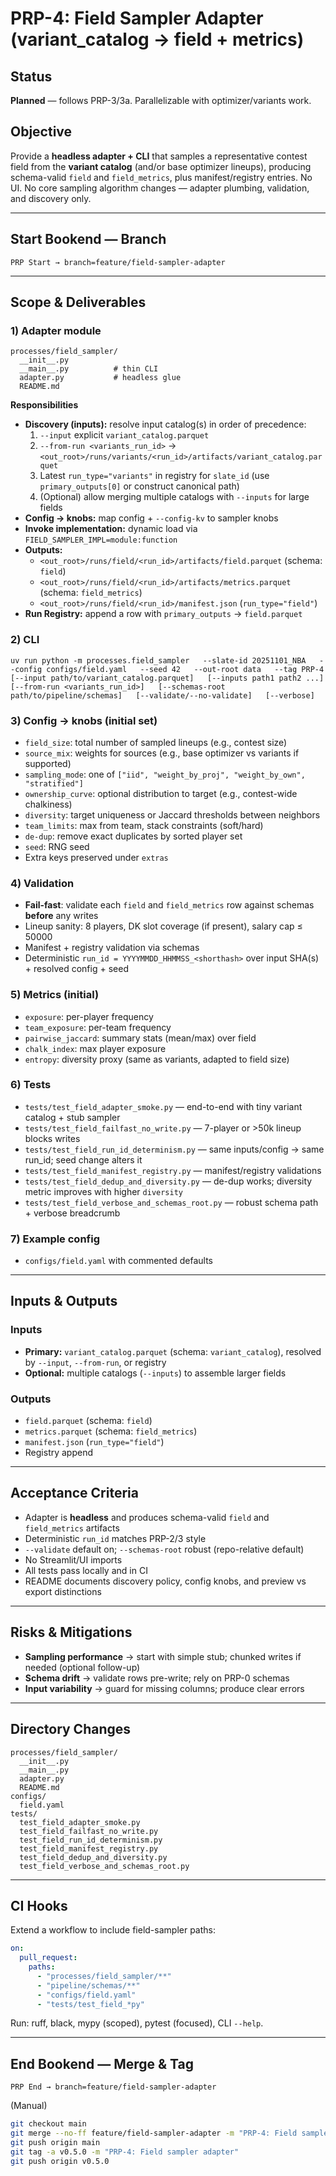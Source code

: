 # PRP-4: Field Sampler Adapter (variant_catalog → field + metrics)

## Status
**Planned** — follows PRP-3/3a. Parallelizable with optimizer/variants work.

## Objective
Provide a **headless adapter + CLI** that samples a representative contest field from the **variant catalog** (and/or base optimizer lineups), producing schema-valid `field` and `field_metrics`, plus manifest/registry entries. No UI. No core sampling algorithm changes — adapter plumbing, validation, and discovery only.

---

## Start Bookend — Branch
```
PRP Start → branch=feature/field-sampler-adapter
```

---

## Scope & Deliverables

### 1) Adapter module
```
processes/field_sampler/
  __init__.py
  __main__.py          # thin CLI
  adapter.py           # headless glue
  README.md
```
**Responsibilities**
- **Discovery (inputs):** resolve input catalog(s) in order of precedence:
  1) `--input` explicit `variant_catalog.parquet`
  2) `--from-run <variants_run_id>` → `<out_root>/runs/variants/<run_id>/artifacts/variant_catalog.parquet`
  3) Latest `run_type="variants"` in registry for `slate_id` (use `primary_outputs[0]` or construct canonical path)
  4) (Optional) allow merging multiple catalogs with `--inputs` for large fields
- **Config → knobs:** map config + `--config-kv` to sampler knobs
- **Invoke implementation:** dynamic load via `FIELD_SAMPLER_IMPL=module:function`
- **Outputs:**
  - `<out_root>/runs/field/<run_id>/artifacts/field.parquet` (schema: `field`)
  - `<out_root>/runs/field/<run_id>/artifacts/metrics.parquet` (schema: `field_metrics`)
  - `<out_root>/runs/field/<run_id>/manifest.json` (`run_type="field"`)
- **Run Registry:** append a row with `primary_outputs` → `field.parquet`

### 2) CLI
```
uv run python -m processes.field_sampler   --slate-id 20251101_NBA   --config configs/field.yaml   --seed 42   --out-root data   --tag PRP-4   [--input path/to/variant_catalog.parquet]   [--inputs path1 path2 ...]   [--from-run <variants_run_id>]   [--schemas-root path/to/pipeline/schemas]   [--validate/--no-validate]   [--verbose]
```

### 3) Config → knobs (initial set)
- `field_size`: total number of sampled lineups (e.g., contest size)
- `source_mix`: weights for sources (e.g., base optimizer vs variants if supported)
- `sampling_mode`: one of `["iid", "weight_by_proj", "weight_by_own", "stratified"]`
- `ownership_curve`: optional distribution to target (e.g., contest-wide chalkiness)
- `diversity`: target uniqueness or Jaccard thresholds between neighbors
- `team_limits`: max from team, stack constraints (soft/hard)
- `de-dup`: remove exact duplicates by sorted player set
- `seed`: RNG seed
- Extra keys preserved under `extras`

### 4) Validation
- **Fail-fast**: validate each `field` and `field_metrics` row against schemas **before** any writes
- Lineup sanity: 8 players, DK slot coverage (if present), salary cap ≤ 50000
- Manifest + registry validation via schemas
- Deterministic `run_id = YYYYMMDD_HHMMSS_<shorthash>` over input SHA(s) + resolved config + seed

### 5) Metrics (initial)
- `exposure`: per-player frequency
- `team_exposure`: per-team frequency
- `pairwise_jaccard`: summary stats (mean/max) over field
- `chalk_index`: max player exposure
- `entropy`: diversity proxy (same as variants, adapted to field size)

### 6) Tests
- `tests/test_field_adapter_smoke.py` — end-to-end with tiny variant catalog + stub sampler
- `tests/test_field_failfast_no_write.py` — 7-player or >50k lineup blocks writes
- `tests/test_field_run_id_determinism.py` — same inputs/config → same run_id; seed change alters it
- `tests/test_field_manifest_registry.py` — manifest/registry validations
- `tests/test_field_dedup_and_diversity.py` — de-dup works; diversity metric improves with higher `diversity`
- `tests/test_field_verbose_and_schemas_root.py` — robust schema path + verbose breadcrumb

### 7) Example config
- `configs/field.yaml` with commented defaults

---

## Inputs & Outputs

### Inputs
- **Primary:** `variant_catalog.parquet` (schema: `variant_catalog`), resolved by `--input`, `--from-run`, or registry
- **Optional:** multiple catalogs (`--inputs`) to assemble larger fields

### Outputs
- `field.parquet` (schema: `field`)
- `metrics.parquet` (schema: `field_metrics`)
- `manifest.json` (`run_type="field"`)
- Registry append

---

## Acceptance Criteria
- Adapter is **headless** and produces schema-valid `field` and `field_metrics` artifacts
- Deterministic `run_id` matches PRP-2/3 style
- `--validate` default on; `--schemas-root` robust (repo-relative default)
- No Streamlit/UI imports
- All tests pass locally and in CI
- README documents discovery policy, config knobs, and preview vs export distinctions

---

## Risks & Mitigations
- **Sampling performance** → start with simple stub; chunked writes if needed (optional follow-up)
- **Schema drift** → validate rows pre-write; rely on PRP-0 schemas
- **Input variability** → guard for missing columns; produce clear errors

---

## Directory Changes
```
processes/field_sampler/
  __init__.py
  __main__.py
  adapter.py
  README.md
configs/
  field.yaml
tests/
  test_field_adapter_smoke.py
  test_field_failfast_no_write.py
  test_field_run_id_determinism.py
  test_field_manifest_registry.py
  test_field_dedup_and_diversity.py
  test_field_verbose_and_schemas_root.py
```

---

## CI Hooks
Extend a workflow to include field-sampler paths:
```yaml
on:
  pull_request:
    paths:
      - "processes/field_sampler/**"
      - "pipeline/schemas/**"
      - "configs/field.yaml"
      - "tests/test_field_*py"
```
Run: ruff, black, mypy (scoped), pytest (focused), CLI `--help`.

---

## End Bookend — Merge & Tag
```
PRP End → branch=feature/field-sampler-adapter
```
(Manual)
```bash
git checkout main
git merge --no-ff feature/field-sampler-adapter -m "PRP-4: Field sampler adapter"
git push origin main
git tag -a v0.5.0 -m "PRP-4: Field sampler adapter"
git push origin v0.5.0
```
